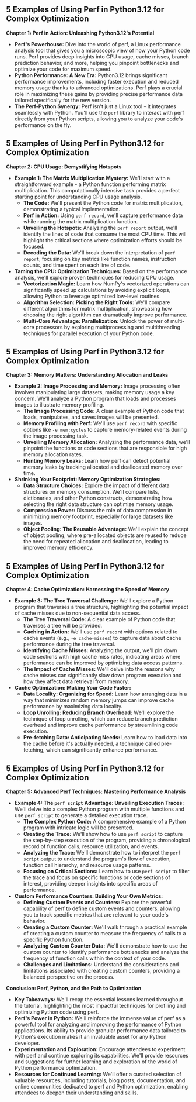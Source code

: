 ## 5 Examples of Using Perf in Python3.12 for Complex Optimization 

**Chapter 1:  Perf in Action: Unleashing Python3.12's Potential**

* **Perf's Powerhouse:** Dive into the world of perf, a Linux performance analysis tool that gives you a microscopic view of how your Python code runs.  Perf provides deep insights into CPU usage, cache misses, branch prediction behavior, and more, helping you pinpoint bottlenecks and optimize your code for maximum speed. 
* **Python Performance: A New Era:**  Python3.12 brings significant performance improvements, including faster execution and reduced memory usage thanks to advanced optimizations.  Perf plays a crucial role in maximizing these gains by providing precise performance data tailored specifically for the new version.
* **The Perf-Python Synergy:** Perf isn't just a Linux tool - it integrates seamlessly with Python.  You'll use the `perf` library to interact with perf directly from your Python scripts, allowing you to analyze your code's performance on the fly. 


## 5 Examples of Using Perf in Python3.12 for Complex Optimization 

**Chapter 2:  CPU Usage: Demystifying Hotspots**

* **Example 1:  The Matrix Multiplication Mystery:** We'll start with a straightforward example - a Python function performing matrix multiplication.  This computationally intensive task provides a perfect starting point for understanding CPU usage analysis. 
    * **The Code:** We'll present the Python code for matrix multiplication, demonstrating a typical implementation. 
    * **Perf in Action:** Using `perf record`, we'll capture performance data while running the matrix multiplication function.
    * **Unveiling the Hotspots:**  Analyzing the `perf report` output, we'll identify the lines of code that consume the most CPU time.  This will highlight the critical sections where optimization efforts should be focused. 
    * **Decoding the Data:**  We'll break down the interpretation of `perf report`, focusing on key metrics like function names, instruction counts, and time spent on each line of code.
* **Taming the CPU:  Optimization Techniques:** Based on the performance analysis, we'll explore proven techniques for reducing CPU usage.
    * **Vectorization Magic:** Learn how NumPy's vectorized operations can significantly speed up calculations by avoiding explicit loops, allowing Python to leverage optimized low-level routines. 
    * **Algorithm Selection:  Picking the Right Tools:**  We'll compare different algorithms for matrix multiplication, showcasing how choosing the right algorithm can dramatically improve performance. 
    * **Multi-Core Advantage:  Parallelization:**  Unlock the power of multi-core processors by exploring multiprocessing and multithreading techniques for parallel execution of your Python code. 


## 5 Examples of Using Perf in Python3.12 for Complex Optimization 

**Chapter 3:  Memory Matters:  Understanding Allocation and Leaks**

* **Example 2:  Image Processing and Memory:**  Image processing often involves manipulating large datasets, making memory usage a key concern.  We'll analyze a Python program that loads and processes images to illustrate memory profiling.
    * **The Image Processing Code:** A clear example of Python code that loads, manipulates, and saves images will be presented.
    * **Memory Profiling with Perf:**  We'll use `perf record` with specific options like `-e mem:cycles` to capture memory-related events during the image processing task.
    * **Unveiling Memory Allocation:**  Analyzing the performance data, we'll pinpoint the functions or code sections that are responsible for high memory allocation rates.
    * **Hunting Memory Leaks:** Learn how perf can detect potential memory leaks by tracking allocated and deallocated memory over time. 
* **Shrinking Your Footprint: Memory Optimization Strategies:** 
    * **Data Structure Choices:**  Explore the impact of different data structures on memory consumption.  We'll compare lists, dictionaries, and other Python constructs, demonstrating how selecting the right data structure can optimize memory usage. 
    * **Compression Power:**  Discuss the role of data compression in minimizing memory footprint, especially for large datasets like images. 
    * **Object Pooling:  The Reusable Advantage:** We'll explain the concept of object pooling, where pre-allocated objects are reused to reduce the need for repeated allocation and deallocation, leading to improved memory efficiency. 



## 5 Examples of Using Perf in Python3.12 for Complex Optimization 

**Chapter 4:  Cache Optimization:  Harnessing the Speed of Memory**

* **Example 3:  The Tree Traversal Challenge:**  We'll explore a Python program that traverses a tree structure, highlighting the potential impact of cache misses due to non-sequential data access.
    * **The Tree Traversal Code:**  A clear example of Python code that traverses a tree will be provided.
    * **Caching in Action:**  We'll use `perf record` with options related to cache events (e.g., `-e cache-misses`) to capture data about cache performance during the tree traversal.
    * **Identifying Cache Misses:**  Analyzing the output, we'll pin down code sections with high cache miss rates, indicating areas where performance can be improved by optimizing data access patterns.
    * **The Impact of Cache Misses:**  We'll delve into the reasons why cache misses can significantly slow down program execution and how they affect data retrieval from memory. 
* **Cache Optimization:  Making Your Code Faster:**
    * **Data Locality:  Organizing for Speed:**  Learn how arranging data in a way that minimizes random memory jumps can improve cache performance by maximizing data locality.
    * **Loop Unrolling:  Reducing Branch Overhead:** We'll explore the technique of loop unrolling, which can reduce branch prediction overhead and improve cache performance by streamlining code execution. 
    * **Pre-fetching Data:  Anticipating Needs:**  Learn how to load data into the cache before it's actually needed, a technique called pre-fetching, which can significantly enhance performance. 




## 5 Examples of Using Perf in Python3.12 for Complex Optimization 

**Chapter 5:  Advanced Perf Techniques: Mastering Performance Analysis**

* **Example 4:  The `perf script` Advantage: Unveiling Execution Traces:** We'll delve into a complex Python program with multiple functions and use `perf script` to generate a detailed execution trace.
    * **The Complex Python Code:** A comprehensive example of a Python program with intricate logic will be presented.
    * **Creating the Trace:**  We'll show how to use `perf script` to capture the step-by-step execution of the program, providing a chronological record of function calls, resource utilization, and events.
    * **Analyzing the Trace:**  We'll demonstrate how to interpret the `perf script` output to understand the program's flow of execution, function call hierarchy, and resource usage patterns. 
    * **Focusing on Critical Sections:** Learn how to use `perf script` to filter the trace and focus on specific functions or code sections of interest, providing deeper insights into specific areas of performance. 
* **Custom Performance Counters:  Building Your Own Metrics:**
    * **Defining Custom Events and Counters:**  Explore the powerful capability of perf to define custom events and counters, allowing you to track specific metrics that are relevant to your code's behavior. 
    * **Creating a Custom Counter:**  We'll walk through a practical example of creating a custom counter to measure the frequency of calls to a specific Python function.
    * **Analyzing Custom Counter Data:** We'll demonstrate how to use the custom counter to identify performance bottlenecks and analyze the frequency of function calls within the context of your code. 
    * **Challenges and Limitations:**  Understand the considerations and limitations associated with creating custom counters, providing a balanced perspective on the process. 

**Conclusion:  Perf, Python, and the Path to Optimization**

* **Key Takeaways:**  We'll recap the essential lessons learned throughout the tutorial, highlighting the most impactful techniques for profiling and optimizing Python code using perf.
* **Perf's Power in Python:**  We'll reinforce the immense value of perf as a powerful tool for analyzing and improving the performance of Python applications.  Its ability to provide granular performance data tailored to Python's execution makes it an invaluable asset for any Python developer. 
* **Experimentation and Exploration:**  Encourage attendees to experiment with perf and continue exploring its capabilities.  We'll provide resources and suggestions for further learning and exploration of the world of Python performance optimization. 
* **Resources for Continued Learning:**  We'll offer a curated selection of valuable resources, including tutorials, blog posts, documentation, and online communities dedicated to perf and Python optimization, enabling attendees to deepen their understanding and skills. 

